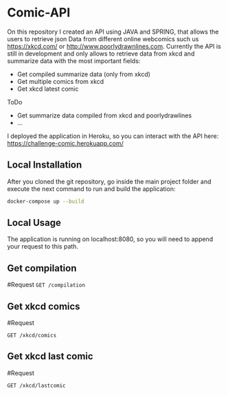 # Comic-API


On this repository I created an API using JAVA and SPRING, that allows the users to retrieve json Data from different
 online webcomics such us https://xkcd.com/ or http://www.poorlydrawnlines.com. Currently the API is still in development
 and only allows to retrieve data from xkcd and summarize data with the most important fields:

 * Get compiled summarize data (only from xkcd)
 * Get multiple comics from xkcd
 * Get xkcd latest comic
 
 ToDo
 * Get summarize data compiled from xkcd and poorlydrawlines
 * ...

I deployed the application in Heroku, so you can interact with the API here: https://challenge-comic.herokuapp.com/

## Local Installation

After you cloned the git repository, go inside the main project folder and execute the next command to run and build
the application: 

```bash
docker-compose up --build
```

## Local Usage
The application is running on localhost:8080, so you will need to append your request to this path. 

## Get compilation
#Request
`GET /compilation`

## Get xkcd comics
#Request

`GET /xkcd/comics`

## Get xkcd last comic
#Request

`GET /xkcd/lastcomic`
